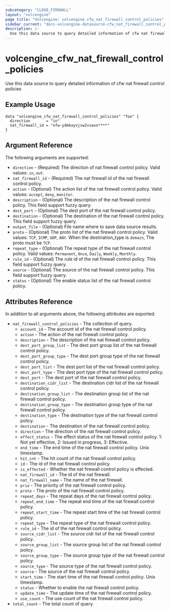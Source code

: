 ```yaml
---
subcategory: "CLOUD_FIREWALL"
layout: "volcengine"
page_title: "Volcengine: volcengine_cfw_nat_firewall_control_policies"
sidebar_current: "docs-volcengine-datasource-cfw_nat_firewall_control_policies"
description: |-
  Use this data source to query detailed information of cfw nat firewall control policies
---
```

# volcengine_cfw_nat_firewall_control_policies
Use this data source to query detailed information of cfw nat firewall control policies
## Example Usage
```hcl
data "volcengine_cfw_nat_firewall_control_policies" "foo" {
  direction       = "in"
  nat_firewall_id = "nfw-ydmkayvjsw2vsavx****"
}
```
## Argument Reference
The following arguments are supported:
* `direction` - (Required) The direction of nat firewall control policy. Valid values: `in`, `out`.
* `nat_firewall_id` - (Required) The nat firewall id of the nat firewall control policy.
* `action` - (Optional) The action list of the nat firewall control policy. Valid values: `accept`, `deny`, `monitor`.
* `description` - (Optional) The description of the nat firewall control policy. This field support fuzzy query.
* `dest_port` - (Optional) The dest port of the nat firewall control policy.
* `destination` - (Optional) The destination of the nat firewall control policy. This field support fuzzy query.
* `output_file` - (Optional) File name where to save data source results.
* `proto` - (Optional) The proto list of the nat firewall control policy. Valid values: `TCP`, `ICMP`, `UDP`, `ANY`. When the destination_type is `domain`, The proto must be `TCP`.
* `repeat_type` - (Optional) The repeat type of the nat firewall control policy. Valid values: `Permanent`, `Once`, `Daily`, `Weekly`, `Monthly`.
* `rule_id` - (Optional) The rule id of the nat firewall control policy. This field support fuzzy query.
* `source` - (Optional) The source of the nat firewall control policy. This field support fuzzy query.
* `status` - (Optional) The enable status list of the nat firewall control policy.

## Attributes Reference
In addition to all arguments above, the following attributes are exported:
* `nat_firewall_control_policies` - The collection of query.
    * `account_id` - The account id of the nat firewall control policy.
    * `action` - The action of the nat firewall control policy.
    * `description` - The description of the nat firewall control policy.
    * `dest_port_group_list` - The dest port group list of the nat firewall control policy.
    * `dest_port_group_type` - The dest port group type of the nat firewall control policy.
    * `dest_port_list` - The dest port list of the nat firewall control policy.
    * `dest_port_type` - The dest port type of the nat firewall control policy.
    * `dest_port` - The dest port of the nat firewall control policy.
    * `destination_cidr_list` - The destination cidr list of the nat firewall control policy.
    * `destination_group_list` - The destination group list of the nat firewall control policy.
    * `destination_group_type` - The destination group type of the nat firewall control policy.
    * `destination_type` - The destination type of the nat firewall control policy.
    * `destination` - The destination of the nat firewall control policy.
    * `direction` - The direction of the nat firewall control policy.
    * `effect_status` - The effect status of the nat firewall control policy. 1: Not yet effective, 2: Issued in progress, 3: Effective.
    * `end_time` - The end time of the nat firewall control policy. Unix timestamp.
    * `hit_cnt` - The hit count of the nat firewall control policy.
    * `id` - The id of the nat firewall control policy.
    * `is_effected` - Whether the nat firewall control policy is effected.
    * `nat_firewall_id` - The id of the nat firewall.
    * `nat_firewall_name` - The name of the nat firewall.
    * `prio` - The priority of the nat firewall control policy.
    * `proto` - The proto of the nat firewall control policy.
    * `repeat_days` - The repeat days of the nat firewall control policy.
    * `repeat_end_time` - The repeat end time of the nat firewall control policy.
    * `repeat_start_time` - The repeat start time of the nat firewall control policy.
    * `repeat_type` - The repeat type of the nat firewall control policy.
    * `rule_id` - The id of the nat firewall control policy.
    * `source_cidr_list` - The source cidr list of the nat firewall control policy.
    * `source_group_list` - The source group list of the nat firewall control policy.
    * `source_group_type` - The source group type of the nat firewall control policy.
    * `source_type` - The source type of the nat firewall control policy.
    * `source` - The source of the nat firewall control policy.
    * `start_time` - The start time of the nat firewall control policy. Unix timestamp.
    * `status` - Whether to enable the nat firewall control policy.
    * `update_time` - The update time of the nat firewall control policy.
    * `use_count` - The use count of the nat firewall control policy.
* `total_count` - The total count of query.


